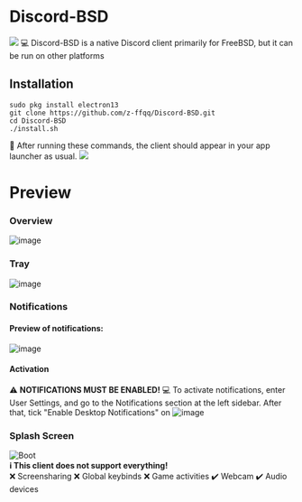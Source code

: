 # Discord-BSD
![](https://media.discordapp.net/attachments/492780868973101085/946085340626698360/discord.png)
:computer: Discord-BSD is a native Discord client primarily for FreeBSD,
 but it can be run on other platforms
## Installation
```
sudo pkg install electron13
git clone https://github.com/z-ffqq/Discord-BSD.git
cd Discord-BSD
./install.sh
```
:speech_balloon: After running these commands, the client should appear in your app launcher as usual.
![](https://media.discordapp.net/attachments/492780868973101085/946091048776654858/Screenshot_from_2022-02-23_20-07-35.png)

# Preview

### Overview

![image](https://media.discordapp.net/attachments/492780868973101085/946087105422045204/Screenshot_from_2022-02-23_19-52-06.png?width=753&height=423)

### Tray

![image](https://user-images.githubusercontent.com/59105868/132993874-18d21c32-edf8-44f5-9438-6912f7660d68.png)

### Notifications
#### Preview of notifications:
![image](https://media.discordapp.net/attachments/492780868973101085/946088063774363749/Screenshot_from_2022-02-23_19-55-27.png?width=1025&height=161)
#### Activation
:warning: **NOTIFICATIONS MUST BE ENABLED!**
:computer: To activate notifications, enter User Settings, and go to the Notifications section at the left sidebar. After that, tick "Enable Desktop Notifications" on
![image](https://user-images.githubusercontent.com/59105868/132994004-d381dfe4-bf3d-4345-89f3-63fd9a46d67c.png)

### Splash Screen

![Boot](https://user-images.githubusercontent.com/59105868/133003303-f491b628-0c66-4449-94f6-ed9d7f8d4f8a.gif)
<br />
**:information_source: This client does not support everything!**<br />
:x: Screensharing
:x: Global keybinds
:x: Game activities
:heavy_check_mark: Webcam
:heavy_check_mark: Audio devices
